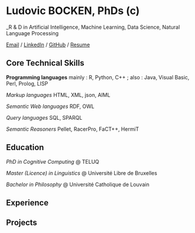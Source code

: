 # Ludovic BOCKEN, PhDs (c)

_R & D in Artificial Intelligence, Machine Learning, Data Science, Natural Language Processing

[Email](mailto:lbocken@gmail.com) / [LinkedIn](https://www.linkedin.com/in/ludovicbocken/) / [GitHub](https://github.com/lbocken) / [Resume](https://lbocken.github.io/resume/)

## Core Technical Skills

**Programming languages** mainly : R, Python, C++ ; also : Java, Visual Basic, Perl, Prolog, LISP

*Markup languages* HTML, XML, json, AIML

*Semantic Web languages* RDF, OWL

*Query languages* SQL, SPARQL

*Semantic Reasoners* Pellet, RacerPro, FaCT++, HermiT
    
## Education
*PhD in Cognitive Computing* @ TELUQ

*Master (Licence) in Linguistics* @ Université Libre de Bruxelles

*Bachelor in Philosophy* @ Université Catholique de Louvain

## Experience

## Projects
